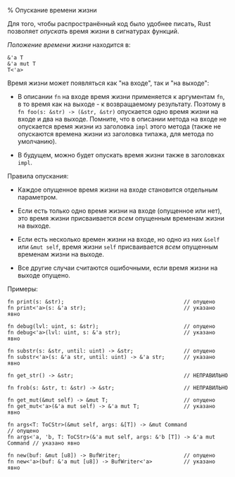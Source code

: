 % Опускание времени жизни

Для того, чтобы распространённый код было удобнее писать, Rust позволяет
*опускать* время жизни в сигнатурах функций.

*Положение времени жизни* находится в:

```rust,ignore
&'a T
&'a mut T
T<'a>
```

Время жизни может появляться как "на входе", так и "на выходе":

* В описании `fn` на входе время жизни применяется к аргументам `fn`, в то время
 как на выходе - к возвращаемому результату. Поэтому в
 `fn foo(s: &str) -> (&str, &str)` опускается одно время жизни на входе и два на
 выходе. Помните, что в описании метода на входе не опускается время жизни из
 заголовка `impl` этого метода (также не опускаются времена жизни из заголовка
 типажа, для метода по умолчанию).

* В будущем, можно будет опускать время жизни также в заголовках `impl`.

Правила опускания:

* Каждое опущенное время жизни на входе становится отдельным параметром.

* Если есть только одно время жизни на входе (опущенное или нет), это время жизни 
 присваивается *всем* опущенным временам жизни на выходе.

* Если есть несколько времен жизни на входе, но одно из них `&self` или 
`&mut self`, время жизни `self` присваивается *всем* опущенным временам жизни на
 выходе.

* Все другие случаи считаются ошибочными, если время жизни на выходе опущено.

Примеры:

```rust,ignore
fn print(s: &str);                                      // опущено
fn print<'a>(s: &'a str);                               // указано явно

fn debug(lvl: uint, s: &str);                           // опущено
fn debug<'a>(lvl: uint, s: &'a str);                    // указано явно

fn substr(s: &str, until: uint) -> &str;                // опущено
fn substr<'a>(s: &'a str, until: uint) -> &'a str;      // указано явно

fn get_str() -> &str;                                   // НЕПРАВИЛЬНО

fn frob(s: &str, t: &str) -> &str;                      // НЕПРАВИЛЬНО

fn get_mut(&mut self) -> &mut T;                        // опущено
fn get_mut<'a>(&'a mut self) -> &'a mut T;              // указано явно

fn args<T: ToCStr>(&mut self, args: &[T]) -> &mut Command                  // опущено
fn args<'a, 'b, T: ToCStr>(&'a mut self, args: &'b [T]) -> &'a mut Command // указано явно

fn new(buf: &mut [u8]) -> BufWriter;                    // опущено
fn new<'a>(buf: &'a mut [u8]) -> BufWriter<'a>          // указано явно

```
